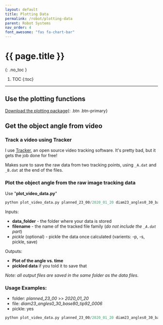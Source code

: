 ```yaml
---
layout: default
title: Plotting Data
permalink: /robot/plotting-data
parent: Robot Systems
nav_order: 4
font_awesome: "fas fa-chart-bar"
---
```


# <i class="{{ page.font_awesome }}"></i> {{ page.title }}
{: .no_toc }


1. TOC
{:toc}

---


## Use the plotting functions
[Download the plotting package](https://github.com/cbteeple/soft-finger-characterization){: .btn .btn-primary}


## Get the object angle from video

### Track a video using Tracker
I use [Tracker](https://physlets.org/tracker/), an open source video tracking software. It's pretty bad, but it gets the job done for free!

Makes sure to save the raw data from two tracking points, using  `_A.dat` and `_B.dat` at the end of the files.

### Plot the object angle from the raw image tracking data

Use "**plot_video_data.py**"

```python
python plot_video_data.py planned_23_00/2020_01_20 diam23_angles0_30_base80_tip92_0006
```

Inputs:

- **data_folder** - the folder where your data is stored
- **filename** - the name of the tracked file family (_do not include the `_A.dat` part_) 
- _pickle_ (optional) - pickle the data once calculated (varients: -p, -s, pickle, save)

Outputs:

- **Plot of the angle vs. time**
- **pickled data** if you told it to save that

_Note: all output files are saved in the same folder as the data files._

### Usage Examples:

- folder: *planned_23_00* >> *2020_01_20*
- file: *diam23_angles0_30_base80_tip92_0006*
- pickle: yes

```python
python plot_video_data.py planned_23_00/2020_01_20 diam23_angles0_30_base80_tip92_0006 -p
```